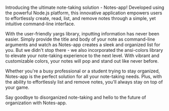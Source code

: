Introducing the ultimate note-taking solution - Notes-app! Developed using the powerful Node.js platform, this innovative application empowers users to effortlessly create, read, list, and remove notes through a simple, yet intuitive command-line interface.

With the user-friendly yargs library, inputting information has never been easier. Simply provide the title and body of your note as command-line arguments and watch as Notes-app creates a sleek and organized list for you. But we didn't stop there - we also incorporated the ansi-colors library to elevate your note-taking experience to the next level. With vibrant and customizable colors, your notes will pop and stand out like never before.

Whether you're a busy professional or a student trying to stay organized, Notes-app is the perfect solution for all your note-taking needs. Plus, with the ability to effortlessly list and remove notes, you'll always stay on top of your game.

Say goodbye to disorganized note-taking and hello to the future of organization with Notes-app.
